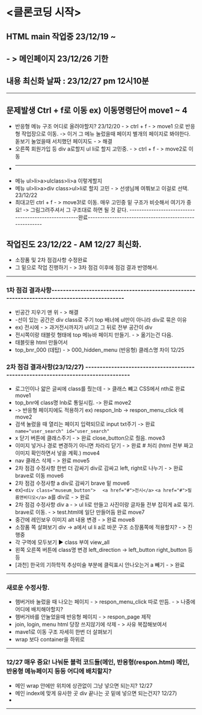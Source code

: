 # <클론코딩 시작> 

## HTML main 작업중 23/12/19 ~ 
## - > 메인페이지 23/12/26 기한
## 내용 최신화 날짜 : 23/12/27 pm 12시10분

--------------------------------------------------------------------------------------------------------------
## 문제발생 Ctrl + f로 이동 ex) 이동명령단어 move1 ~ 4

* 반응형 메뉴 구조 어디로 올려야할지? 23/12/20 - > ctrl + f - > move1 으로 반응형 작업장으로 이동.
-> 이거 그 메뉴 눌렀을때 페이지 별개의 페이지로 봐야한다. 돋보기 눌었을때 서치했던 페이지도 - > 해결
* 오른쪽 회원가입 등 div a로할지 ul li로 할지 고민중. - >  ctrl + f - > move2로 이동
* -------------------------------------------------------------------------------------------------------------
* 메뉴 ul>li>a>ulclass>li>a 이렇게할지
* 메뉴 ul>li>a>div class>ul>li로 할지 고민 - > 선생님께 여쭤보고 이걸로 선택. 23/12/22
* 최대고민 ctrl + f - > move3!로 이동. 매우 고민중 밑 구조가 비슷해서 여기가 중요!
-> 그림그려주셔서 그 구조대로 하면 될 것 같다.
-----------------------------------------------------완료-------------------------------------------------------
## 작업진도 23/12/22 - AM 12/27 최신화.

* 소장품 및 2차 점검사항 수정완료
* 그 밑으로 작업 진행하기 - > 3차 점검 이후에 점검 결과 반영해서.
----------------------------------------------------------------------------------------------------------------
### 1차 점검 결과사항-------------------------------------------------------------------------------------------

* 빈공간 지우기 맨 위 - > 해결 
* -선이 있는 공간은 div class로 주기 top 배너에 ul만이 아니라 div로 묶은 이유 
* ex) 전시에 - > 과거전시까지가 ul이고 그 뒤로 전부 공간이 div
* 전시쪽이랑 태블릿 형태에 top 메뉴바 페이지 만들기. - > 옮기는건 다음.
* 태블릿용 html 만들어서
*  top_bnr_000 (데탑) - > 000_hidden_menu (반응형) 클레스명 차이 12/25

### 2차 점검 결과사항(23/12/27) ---------------------------------------------------------------------------------

*  로그인이나 얇은 글씨에 class를 줬는데 - > 클래스 뺴고 CSS에서 nth로 완료 move1
*  top_bnr에 class명 lnb로 통일시킴. -> 완료 move2
* -> 반응형 페이지에도 적용하기 ex) respon_lnb  -> respon_menu_click 에 move2
*  검색 눌렸을 때 열리는 페이지 입력되므로 input txt주기  -> 완료 `name="user_search" id="user_search"`
*  x 닫기 버튼에 클래스주기 - > 완료 close_button으로 줬음. move3
*  이미지 넣거나 경로 변경하기 아니면 차라리 닫기 - > 완료 # 처리 (html 전부 짜고 이미지 확인하면서 넣을 계획.) move4
*  nav 클래스 삭제 - > 완료 move5
*  2차 점검 수정사항 한번 더 감싸기 div로 감싸고 left, right로 나누기 - > 완료 brave로 이동 move6
*  2차 점검 수정사항 a div로 감싸기 brave 밑 move6
*    ex)`<div class="museum_button"> `
        ` <a href="#">전시</a>` 
        `<a href="#">필름앤비디오</a>` a를 div로 - > 완료
*  2차 점검 수정사항 div a - >  ul li로 만들고 사진이랑 글자들 전부 잡히게 a로 묶기. brave로 이동. - > test.html에 일단 만들어둠 완료  move7
*  중간에 레인보우 이미지 alt 내용 변경 - > 완료 move8
*  소장품 쪽 살펴보기 div -> a에서 ul li a로 바꾼 구조 소장품쪽에 적용할지? - > 진행중
*  각 구역에 모두보기 ▶ class 부여 view_all 
*  왼쪽 오른쪽 버튼에 class명 변경 left_direction -> left_button right_button 등등 
*  [과천] 한국의 기하학적 추상미술 부분에 클릭표시 안나오는거 a 빼기 - > 완료

--------------------------------------------------------------------------------------------------------------------
### 새로운 수정사항. 

* 햄버거바 눌렀을 때 나오는 페이지 - > respon_menu_click 따로 만듬. - > 나중에 어디에 배치해야할지?
* 햄버거바를 안눌었을때 반응형 페이지 - > respon_page 제작 
* join, login, menu html 당장 쓰지않기에 삭제 - > 사유 복잡해보여서 
* mave1로 이동 구조 자세히 한번 더 살펴보기
* wrap 보다 container을 하위로 

---------------------------------------------------------------------------------------------------------------------
### 12/27 매우 중요! 나눠둔 블럭 코드들(메인, 반응형(respon.html) 메인, 반응형 메뉴페이지 등등 어디에 배치할지?

* 메인 wrap 안에만 위치에 상관없이 그냥 넣으면 되는지? 12/27
* 메인 index에 맞게 유사한 곳 div 끝나는 곳 밑에 넣으면 되는건지? 12/27)
* 
----------------------------------------------------------------------------------------------------------------------